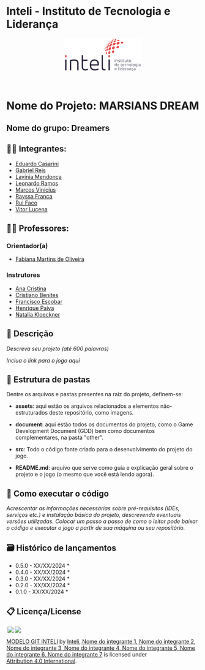 # Inteli - Instituto de Tecnologia e Liderança 

<p align="center">
<a href= "https://www.inteli.edu.br/"><img src="assets/inteli.png" alt="Inteli - Instituto de Tecnologia e Liderança" border="0" width=40% height=40%></a>
</p>

<br>

# Nome do Projeto: MARSIANS DREAM 

## Nome do grupo: Dreamers 

## 👨‍🎓 Integrantes: 
- <a href="https://www.linkedin.com/in/eduardo-casarini-94666334b/">Eduardo Casarini </a>
- <a href="https://www.linkedin.com/in/victorbarq/">Gabriel Reis </a>
- <a href="https://www.linkedin.com/in/lav%C3%ADnia-mendon%C3%A7a-b4b977243/">Lavínia Mendonça </a> 
- <a href="http://www.linkedin.com/in/leonardo-ramos-vieira-380399220">Leonardo Ramos </a> 
- <a href="https://linkedin.com/in/marcos-vinicius-m-silva">Marcos Vinícius </a>
- <a href="https://www.linkedin.com/in/rayssaguedess/">Rayssa Franca </a> 
- <a href="https://www.linkedin.com/in/ruifac%C3%B3/">Rui Faco </a>
- <a href="https://www.linkedin.com/in/victorbarq/">Vitor Lucena </a>

## 👩‍🏫 Professores:
### Orientador(a) 
- <a href="https://www.linkedin.com/in/fabiana-martins-de-oliveira-8993b0b2/">Fabiana Martins de Oliveira</a>
### Instrutores
- <a href="https://www.linkedin.com/in/victorbarq/">Ana Cristina </a>
- <a href="https://www.linkedin.com/in/cristiano-benites-ph-d-687647a8/">Cristiano Benites </a> 
- <a href="https://www.linkedin.com/in/francisco-escobar/">Francisco Escobar </a> 
- <a href="https://www.linkedin.com/in/henrique-mohallem-paiva-6854b460/">Henrique Paiva </a>
- <a href="https://www.linkedin.com/in/natalia-k-37a62052/">Natalia Kloeckner </a> 

## 📜 Descrição

*Descreva seu projeto (até 600 palavras)*

*Inclua o link para o jogo aqui*


## 📁 Estrutura de pastas

Dentre os arquivos e pastas presentes na raiz do projeto, definem-se:

- <b>assets</b>: aqui estão os arquivos relacionados a elementos não-estruturados deste repositório, como imagens.

- <b>document</b>: aqui estão todos os documentos do projeto, como o Game Development Document (GDD) bem como documentos complementares, na pasta "other".

- <b>src</b>: Todo o código fonte criado para o desenvolvimento do projeto do jogo.

- <b>README.md</b>: arquivo que serve como guia e explicação geral sobre o projeto e o jogo (o mesmo que você está lendo agora).

## 🔧 Como executar o código

*Acrescentar as informações necessárias sobre pré-requisitos (IDEs, serviços etc.) e instalação básica do projeto, descrevendo eventuais versões utilizadas. Colocar um passo a passo de como o leitor pode baixar o código e executar o jogo a partir de sua máquina ou seu repositório.*


## 🗃 Histórico de lançamentos

* 0.5.0 - XX/XX/2024
    * 
* 0.4.0 - XX/XX/2024
    * 
* 0.3.0 - XX/XX/2024
    * 
* 0.2.0 - XX/XX/2024
    * 
* 0.1.0 - XX/XX/2024
    *

## 📋 Licença/License

<img style="height:22px!important;margin-left:3px;vertical-align:text-bottom;" src="https://mirrors.creativecommons.org/presskit/icons/cc.svg?ref=chooser-v1"><img style="height:22px!important;margin-left:3px;vertical-align:text-bottom;" src="https://mirrors.creativecommons.org/presskit/icons/by.svg?ref=chooser-v1"><p xmlns:cc="http://creativecommons.org/ns#" xmlns:dct="http://purl.org/dc/terms/"><a property="dct:title" rel="cc:attributionURL" href="https://github.com/Intelihub/Template_M1">MODELO GIT INTELI</a> by <a rel="cc:attributionURL dct:creator" property="cc:attributionName" href="https://github.com/Intelihub/Template_M1">Inteli, Nome do integrante 1, Nome do integrante 2, Nome do integrante 3, Nome do integrante 4, Nome do integrante 5, Nome do integrante 6, Nome do integrante 7</a> is licensed under <a href="http://creativecommons.org/licenses/by/4.0/?ref=chooser-v1" target="_blank" rel="license noopener noreferrer" style="display:inline-block;">Attribution 4.0 International</a>.</p>


